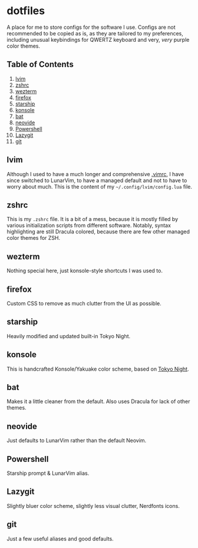 # dotfiles
A place for me to store configs for the software I use. Configs are not recommended to be copied as is, as they are tailored to my preferences, including unusual keybindings for QWERTZ keyboard and very, *very* purple color themes.

## Table of Contents
1. [lvim](#lvim)
2. [zshrc](#zshrc)
3. [wezterm](#wezterm)
4. [firefox](#firefox)
5. [starship](#starship)
6. [konsole](#konsole)
7. [bat](#bat)
8. [neovide](#neovide)
9. [Powershell](#Powershell)
10. [Lazygit](#Lazygit)
11. [git](#git)

## lvim
Although I used to have a much longer and comprehensive [.vimrc](https://gist.github.com/ekorchmar/04735e1e280e37899d26b6cc552dd052), I have since switched to LunarVim, to have a managed default and not to have to worry about much. This is the content of my `~/.config/lvim/config.lua` file.

## zshrc
This is my `.zshrc` file. It is a bit of a mess, because it is mostly filled by various initialization scripts from different software. Notably, syntax highlighting are still Dracula colored, because there are few other managed color themes for ZSH.

## wezterm
Nothing special here, just konsole-style shortcuts I was used to.

## firefox
Custom CSS to remove as much clutter from the UI as possible.

## starship
Heavily modified and updated built-in Tokyo Night.

## konsole
This is handcrafted Konsole/Yakuake color scheme, based on [Tokyo Night](https://github.com/enkia/tokyo-night-vscode-theme).

## bat
Makes it a little cleaner from the default. Also uses Dracula for lack of other themes.

## neovide
Just defaults to LunarVim rather than the default Neovim.

## Powershell
Starship prompt & LunarVim alias.

## Lazygit
Slightly bluer color scheme, slightly less visual clutter, Nerdfonts icons.

## git
Just a few useful aliases and good defaults.

